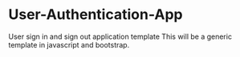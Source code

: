 # User-Authentication-App
User sign in and sign out application template
This will be a generic template in javascript and bootstrap.
